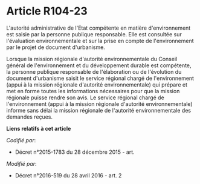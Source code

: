 # Article R104-23

L'autorité administrative de l'Etat compétente en matière d'environnement est saisie par la personne publique responsable.
Elle est consultée sur l'évaluation environnementale et sur la prise en compte de l'environnement par le projet de document
d'urbanisme.

Lorsque la mission régionale d'autorité environnementale du Conseil général de l'environnement et du développement durable
est compétente, la personne publique responsable de l'élaboration ou de l'évolution du document d'urbanisme saisit le service
régional chargé de l'environnement (appui à la mission régionale d'autorité environnementale) qui prépare et met en forme
toutes les informations nécessaires pour que la mission régionale puisse rendre son avis. Le service régional chargé de
l'environnement (appui à la mission régionale d'autorité environnementale) informe sans délai la mission régionale de
l'autorité environnementale des demandes reçues.

**Liens relatifs à cet article**

_Codifié par_:

  - Décret n°2015-1783 du 28 décembre 2015 - art.

_Modifié par_:

  - Décret n°2016-519 du 28 avril 2016 - art. 2
